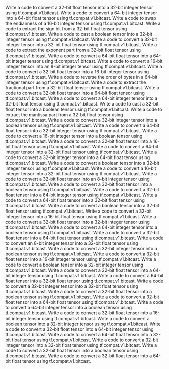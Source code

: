 Write a code to convert a 32-bit float tensor into a 32-bit integer tensor using tf.compat.v1.bitcast.
Write a code to convert a 64-bit integer tensor into a 64-bit float tensor using tf.compat.v1.bitcast.
Write a code to swap the endianness of a 16-bit integer tensor using tf.compat.v1.bitcast.
Write a code to extract the sign bit from a 32-bit float tensor using tf.compat.v1.bitcast.
Write a code to cast a boolean tensor into a 32-bit integer tensor using tf.compat.v1.bitcast.
Write a code to convert a 32-bit integer tensor into a 32-bit float tensor using tf.compat.v1.bitcast.
Write a code to extract the exponent part from a 32-bit float tensor using tf.compat.v1.bitcast.
Write a code to convert a 64-bit float tensor into a 64-bit integer tensor using tf.compat.v1.bitcast.
Write a code to convert a 16-bit integer tensor into an 8-bit integer tensor using tf.compat.v1.bitcast.
Write a code to convert a 32-bit float tensor into a 16-bit integer tensor using tf.compat.v1.bitcast.
Write a code to reverse the order of bytes in a 64-bit integer tensor using tf.compat.v1.bitcast.
Write a code to extract the fractional part from a 32-bit float tensor using tf.compat.v1.bitcast.
Write a code to convert a 32-bit float tensor into a 64-bit float tensor using tf.compat.v1.bitcast.
Write a code to convert a 64-bit integer tensor into a 32-bit float tensor using tf.compat.v1.bitcast.
Write a code to cast a 32-bit float tensor into a boolean tensor using tf.compat.v1.bitcast.
Write a code to extract the mantissa part from a 32-bit float tensor using tf.compat.v1.bitcast.
Write a code to convert a 32-bit integer tensor into a boolean tensor using tf.compat.v1.bitcast.
Write a code to convert a 64-bit float tensor into a 32-bit integer tensor using tf.compat.v1.bitcast.
Write a code to convert a 16-bit integer tensor into a boolean tensor using tf.compat.v1.bitcast.
Write a code to convert a 32-bit float tensor into a 16-bit float tensor using tf.compat.v1.bitcast.
Write a code to convert a 64-bit integer tensor into a 32-bit float tensor using tf.compat.v1.bitcast.
Write a code to convert a 32-bit integer tensor into a 64-bit float tensor using tf.compat.v1.bitcast.
Write a code to convert a boolean tensor into a 32-bit integer tensor using tf.compat.v1.bitcast.
Write a code to convert a 16-bit integer tensor into a 32-bit float tensor using tf.compat.v1.bitcast.
Write a code to convert a 32-bit float tensor into an 8-bit integer tensor using tf.compat.v1.bitcast.
Write a code to convert a 32-bit float tensor into a boolean tensor using tf.compat.v1.bitcast.
Write a code to convert a 32-bit float tensor into a 64-bit integer tensor using tf.compat.v1.bitcast.
Write a code to convert a 64-bit float tensor into a 32-bit float tensor using tf.compat.v1.bitcast.
Write a code to convert a boolean tensor into a 32-bit float tensor using tf.compat.v1.bitcast.
Write a code to convert a 32-bit integer tensor into a 16-bit float tensor using tf.compat.v1.bitcast.
Write a code to convert a 32-bit float tensor into a 32-bit integer tensor using tf.compat.v1.bitcast.
Write a code to convert a 64-bit integer tensor into a boolean tensor using tf.compat.v1.bitcast.
Write a code to convert a 32-bit float tensor into a 64-bit float tensor using tf.compat.v1.bitcast.
Write a code to convert an 8-bit integer tensor into a 32-bit float tensor using tf.compat.v1.bitcast.
Write a code to convert a 32-bit integer tensor into a boolean tensor using tf.compat.v1.bitcast.
Write a code to convert a 32-bit float tensor into a 16-bit integer tensor using tf.compat.v1.bitcast.
Write a code to convert a boolean tensor into a 32-bit integer tensor using tf.compat.v1.bitcast.
Write a code to convert a 32-bit float tensor into a 64-bit integer tensor using tf.compat.v1.bitcast.
Write a code to convert a 64-bit float tensor into a 32-bit float tensor using tf.compat.v1.bitcast.
Write a code to convert a 32-bit integer tensor into a 32-bit float tensor using tf.compat.v1.bitcast.
Write a code to convert a 32-bit float tensor into a boolean tensor using tf.compat.v1.bitcast.
Write a code to convert a 32-bit float tensor into a 64-bit float tensor using tf.compat.v1.bitcast.
Write a code to convert a 64-bit integer tensor into a boolean tensor using tf.compat.v1.bitcast.
Write a code to convert a 32-bit float tensor into a 16-bit integer tensor using tf.compat.v1.bitcast.
Write a code to convert a boolean tensor into a 32-bit integer tensor using tf.compat.v1.bitcast.
Write a code to convert a 32-bit float tensor into a 64-bit integer tensor using tf.compat.v1.bitcast.
Write a code to convert a 64-bit float tensor into a 32-bit float tensor using tf.compat.v1.bitcast.
Write a code to convert a 32-bit integer tensor into a 32-bit float tensor using tf.compat.v1.bitcast.
Write a code to convert a 32-bit float tensor into a boolean tensor using tf.compat.v1.bitcast.
Write a code to convert a 32-bit float tensor into a 64-bit float tensor using tf.compat.v1.bitcast.